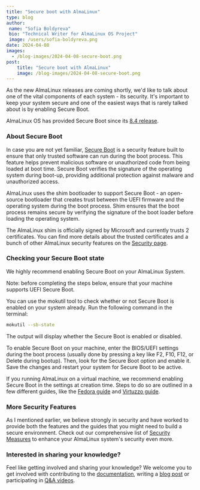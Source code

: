```yaml
---
title: "Secure boot with AlmaLinux"
type: blog
author: 
 name: "Sofia Boldyreva"
 bio: "Technical Writer for AlmaLinux OS Project"
 image: /users/sofia-boldyreva.png
date: 2024-04-08
images:
  - /blog-images/2024-04-08-secure-boot.png
post: 
    title: "Secure boot with AlmaLinux"
    image: /blog-images/2024-04-08-secure-boot.png
---
```


As the new AlmaLinux releases are coming shortly, we'd like to talk about one of the vital components of each system - its security. It's important to keep your system secure and one of the easiest ways that is rarely talked about is by enabling Secure Boot.

AlmaLinux OS has provided Secure Boot since its [8.4 release](https://wiki.almalinux.org/release-notes/8.4.html).

### About Secure Boot 

In case you are not yet familiar, [Secure Boot](https://en.wikipedia.org/wiki/UEFI#Secure_Boot) is a security feature built to ensure that only trusted software can run during the boot process. This feature helps prevent malicious software or unauthorized code from being loaded at boot time. Secure Boot verifies the signature of the operating system during boot-up, providing additional protection against malware and unauthorized access.

AlmaLinux uses the shim bootloader to support Secure Boot - an open-source bootloader that creates trust between the UEFI firmware and the operating system during the boot process. Shim ensures that the boot process remains secure by verifying the signature of the boot loader before loading the operating system. 

The AlmaLinux shim is officially signed by Microsoft and currently trusts 2 certificates. You can find more details about the trusted certificates and a bunch of other AlmaLinux security features on the [Security page](https://almalinux.org/security/).

### Checking your Secure Boot state

We highly recommend enabling Secure Boot on your AlmaLinux System. 

Note: before completing the steps below, ensure that your machine supports UEFI Secure Boot.

You can use the mokutil tool to check whether or not Secure Boot is enabled on your system already. Run the following command in the terminal:

```bash
mokutil --sb-state
```

The output will display whether the Secure Boot is enabled or disabled.

To enable Secure Boot on your machine, enter the BIOS/UEFI settings during the boot process (usually done by pressing a key like F2, F10, F12, or Delete during bootup). Then, look for the Secure Boot option and enable it. Save the changes and restart your system for Secure Boot to be active. 

If you running AlmaLinux on a virtual machine, we recommend enabling Secure Boot in the settings at creation time. Steps to do so are outlined in a few different guides, like the [Fedora guide](https://docs.fedoraproject.org/en-US/quick-docs/uefi-with-qemu/) and [Virtuzzo guide](https://docs.virtuozzo.com/virtuozzo_hybrid_server_7_users_guide/managing-virtual-machines-and-containers/performing-virtual-machine-specific-operations.html#enabling-secure-boot-for-virtual-machines).

### More Security Features 

As I mentioned earlier, we believe strongly in security and have worked to provide both the features and the guides that you might need to build a secure environment. Check out our comprehensive list of [Security Measures](https://almalinux.org/security/) to enhance your AlmaLinux system's security even more.

### Interested in sharing your knowledge? 

Feel like getting involved and sharing your knowledge? We welcome you to get involved with contributing to the [documentation](https://wiki.almalinux.org/Contribute-to-Documentation.html), writing a [blog post](https://github.com/AlmaLinux/almalinux.org/blob/master/contributing-blog-posts.md) or participating in [Q&A videos](https://almalinux.org/blog/2024-01-16-video-contributions/).

